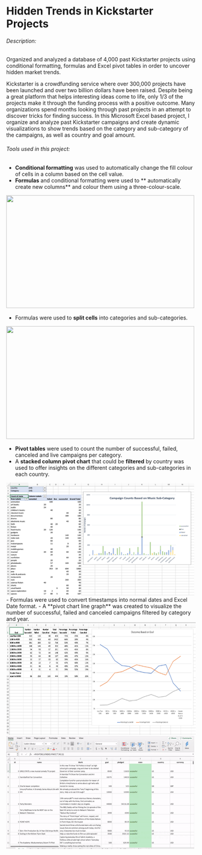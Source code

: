 # Hidden Trends in Kickstarter Projects
###### Description:
Organized and analyzed a database of 4,000 past Kickstarter projects using conditional formatting, formulas and Excel pivot tables in order to uncover hidden market trends.

Kickstarter is a crowdfunding service where over 300,000 projects have been launched and over two billion dollars have been raised. Despite being a great platform that helps interesting ideas come to life, only 1/3 of the projects make it through the funding process with a positive outcome. Many organizations spend months looking through past projects in an attempt to discover tricks for finding success. In this Microsoft Excel based project, I organize and analyze past Kickstarter campaigns and create dynamic visualizations to show trends based on the category and sub-category of the campaigns, as well as country and goal amount. 

###### Tools used in this project:
- **Conditional formatting** was used to automatically change the fill colour of cells in a column based on the cell value.
- **Formulas** and conditional formatting were used to ** automatically create new columns** and colour them using a three-colour-scale.

<img src="Images/01-Excel-GIF.gif" width="500" height="300" class = "center">
                                                       
- Formulas were used to **split cells** into categories and sub-categories. 

<img src=Images/02-Excel-GIF.gif width="500" height="300" class = "center">

- **Pivot tables** were used to count the number of successful, failed, canceled and live campaigns per category.
- A **stacked column pivot chart** that could be **filtered** by country was used to offer insights on the different categories and sub-categories in each country. 
<img src = "Images/stacked-column-pivot-chart.png" width="500" height="300">
- Formulas were used to convert timestamps into normal dates and Excel Date format.
- A **pivot chart line graph** was created to visualize the number of successful, failed and canceled campaigns filtered by category and year.
<img src="Images/pivot-chart-line-graph.png" with="500" height="300">

<img src="Images/03-Excel-GIF.gif" width="500" height="300" class = "center">




